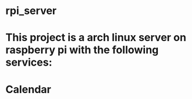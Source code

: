 # rpi_server
# This project is a arch linux server on raspberry pi with the following services:
#
# Calendar

